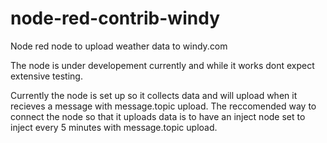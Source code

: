 # node-red-contrib-windy
Node red node to upload weather data to windy.com

The node is under developement currently and while it works dont expect extensive testing.

Currently the node is set up so it collects data and will upload when it recieves a message with message.topic upload. The reccomended way to connect the node so that it uploads data is to have an inject node set to inject every 5 minutes with message.topic upload.
